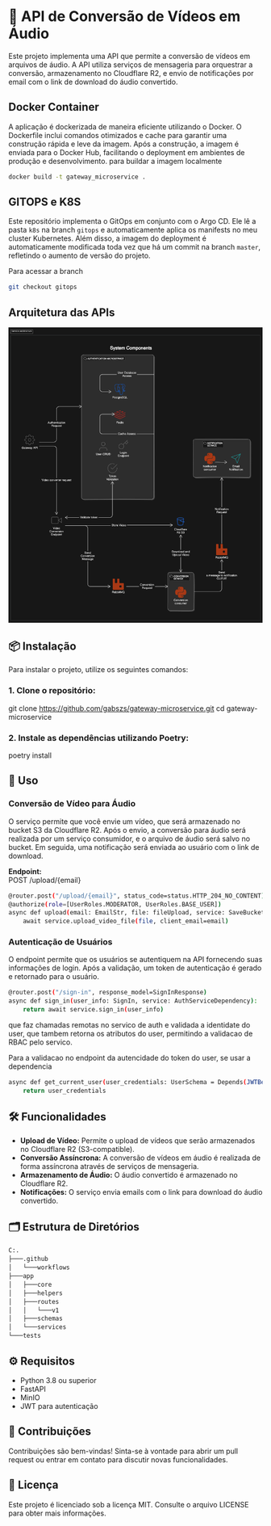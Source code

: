 # 🚀 API de Conversão de Vídeos em Áudio

Este projeto implementa uma API que permite a conversão de vídeos em arquivos de áudio. A API utiliza serviços de mensageria para orquestrar a conversão, armazenamento no Cloudflare R2, e envio de notificações por email com o link de download do áudio convertido.

## Docker Container
A aplicação é dockerizada de maneira eficiente utilizando o Docker. O Dockerfile inclui comandos otimizados e cache para garantir uma construção rápida e leve da imagem. Após a construção, a imagem é enviada para o Docker Hub, facilitando o deployment em ambientes de produção e desenvolvimento.
para buildar a imagem localmente
```bash
docker build -t gateway_microservice .
```

## GITOPS e K8S
Este repositório implementa o GitOps em conjunto com o Argo CD. Ele lê a pasta `k8s` na branch `gitops` e automaticamente aplica os manifests no meu cluster Kubernetes. Além disso, a imagem do deployment é automaticamente modificada toda vez que há um commit na branch `master`, refletindo o aumento de versão do projeto.

Para acessar a branch
```bash
git checkout gitops
```
## Arquitetura das APIs
![Architecture Diagram](docs/system-arch-diagram.png)

## 📦 Instalação

Para instalar o projeto, utilize os seguintes comandos:

### 1. Clone o repositório:
git clone https://github.com/gabszs/gateway-microservice.git
cd gateway-microservice

### 2. Instale as dependências utilizando Poetry:
poetry install

## 🚀 Uso

### Conversão de Vídeo para Áudio
O serviço permite que você envie um vídeo, que será armazenado no bucket S3 da Cloudflare R2. Após o envio, a conversão para áudio será realizada por um serviço consumidor, e o arquivo de áudio será salvo no bucket. Em seguida, uma notificação será enviada ao usuário com o link de download.

**Endpoint:**  
POST /upload/{email}

```bash
@router.post("/upload/{email}", status_code=status.HTTP_204_NO_CONTENT)
@authorize(role=[UserRoles.MODERATOR, UserRoles.BASE_USER])
async def upload(email: EmailStr, file: fileUpload, service: SaveBucket, current_user: CurrentUser):
    await service.upload_video_file(file, client_email=email)
```
### Autenticação de Usuários
O endpoint permite que os usuários se autentiquem na API fornecendo suas informações de login. Após a validação, um token de autenticação é gerado e retornado para o usuário.
```bash
@router.post("/sign-in", response_model=SignInResponse)
async def sign_in(user_info: SignIn, service: AuthServiceDependency):
    return await service.sign_in(user_info)
```
que faz chamadas remotas no servico de auth e validada a identidate do user, que tambem retorna os atributos do user, permitindo a validacao de RBAC pelo servico.

Para a validacao no endpoint da autencidade do token do user, se usar a dependencia 
```bash
async def get_current_user(user_credentials: UserSchema = Depends(JWTBearer())) -> UserSchema:
    return user_credentials
```


## 🛠 Funcionalidades

- **Upload de Vídeo:** Permite o upload de vídeos que serão armazenados no Cloudflare R2 (S3-compatible).
- **Conversão Assíncrona:** A conversão de vídeos em áudio é realizada de forma assíncrona através de serviços de mensageria.
- **Armazenamento de Áudio:** O áudio convertido é armazenado no Cloudflare R2.
- **Notificações:** O serviço envia emails com o link para download do áudio convertido.

## 🗂 Estrutura de Diretórios

```bash
C:.
├───.github
│   └───workflows
├───app
│   ├───core
│   ├───helpers
│   ├───routes
│   │   └───v1
│   ├───schemas
│   └───services
└───tests
```

## ⚙️ Requisitos

- Python 3.8 ou superior
- FastAPI
- MinIO
- JWT para autenticação

## 🤝 Contribuições

Contribuições são bem-vindas! Sinta-se à vontade para abrir um pull request ou entrar em contato para discutir novas funcionalidades.

## 📝 Licença

Este projeto é licenciado sob a licença MIT. Consulte o arquivo LICENSE para obter mais informações.
